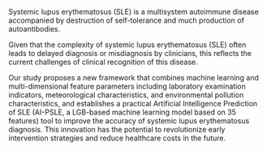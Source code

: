 Systemic lupus erythematosus (SLE) is a multisystem autoimmune disease accompanied by destruction of self-tolerance and much production of autoantibodies.

Given that the complexity of systemic lupus erythematosus (SLE) often leads to delayed diagnosis or misdiagnosis by clinicians, this reflects the current challenges of clinical recognition of this disease. 

Our study proposes a new framework that combines machine learning and multi-dimensional feature parameters including laboratory examination indicators, meteorological characteristics, and environmental pollution characteristics, and establishes a practical Artificial Intelligence Prediction of SLE (AI-PSLE, a LGB-based machine learning model based on 35 features) tool to improve the accuracy of systemic lupus erythematosus diagnosis. This innovation has the potential to revolutionize early intervention strategies and reduce healthcare costs in the future.
